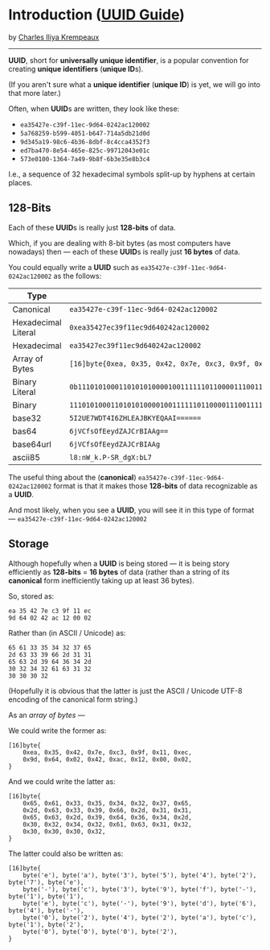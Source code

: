 # Introduction ([UUID Guide](../../README.md))

by [Charles Iliya Krempeaux](http://changelog.ca/)

---

**UUID**, short for **universally unique identifier**, is a popular convention for creating **unique identifiers** (**unique ID**s).

(If you aren't sure what a **unique identifier** (**unique ID**) is yet, we will go into that more later.)

Often, when **UUID**s are written, they look like these:

* `ea35427e-c39f-11ec-9d64-0242ac120002`
* `5a768259-b599-4051-b647-714a5db21d0d`
* `9d345a19-98c6-4b36-8dbf-8c4cca4352f3`
* `ed7ba470-8e54-465e-825c-99712043e01c`
* `573e0100-1364-7a49-9b8f-6b3e35e8b3c4`

I.e., a sequence of 32 hexadecimal symbols split-up by hyphens at certain places.

## 128-Bits

Each of these **UUID**s is really just **128-bits** of data.

Which, if you are dealing with 8-bit bytes (as most computers have nowadays) then ⁠— each of these **UUID**s is really just **16 bytes** of data.

You could equally write a **UUID** such as `ea35427e-c39f-11ec-9d64-0242ac120002` as the follows:

| Type                | Value                                                                                                                              |
|---------------------|------------------------------------------------------------------------------------------------------------------------------------|
| Canonical           | `ea35427e-c39f-11ec-9d64-0242ac120002`                                                                                             |
| Hexadecimal Literal | `0xea35427ec39f11ec9d640242ac120002`                                                                                               |
| Hexadecimal         | `ea35427ec39f11ec9d640242ac120002`                                                                                                 |
| Array of Bytes      | `[16]byte{0xea, 0x35, 0x42, 0x7e, 0xc3, 0x9f, 0x11, 0xec, 0x9d, 0x64, 0x02, 0x42, 0xac, 0x12, 0x00, 0x02}`                         |
| Binary Literal      | `0b11101010001101010100001001111110110000111001111100010001111011001001110101100100000000100100001010101100000100100000000000000010` |
| Binary              | `11101010001101010100001001111110110000111001111100010001111011001001110101100100000000100100001010101100000100100000000000000010` |
| base32              | `5I2UE7WDT4I6ZHLEAJBKYEQAAI======`                                                                                                 |
| bas64               | `6jVCfsOfEeydZAJCrBIAAg==`                                                                                                         |
| base64url           | `6jVCfsOfEeydZAJCrBIAAg`                                                                                                           |
| ascii85             | `l8:nW_k.P-SR_dgX:bL7`                                                                                                             |

The useful thing about the (**canonical**) `ea35427e-c39f-11ec-9d64-0242ac120002` format is that it makes those **128-bits** of data recognizable as a **UUID**.

And most likely, when you see a **UUID**, you will see it in this type of format — `ea35427e-c39f-11ec-9d64-0242ac120002`

## Storage

Although hopefully when a **UUID** is being stored — it is being story efficiently as **128-bits** = **16 bytes** of data (rather than a string of its **canonical** form inefficiently taking up at least 36 bytes).

So, stored as:
```
ea 35 42 7e c3 9f 11 ec
9d 64 02 42 ac 12 00 02
```

Rather than (in ASCII / Unicode) as:
```
65 61 33 35 34 32 37 65
2d 63 33 39 66 2d 31 31
65 63 2d 39 64 36 34 2d
30 32 34 32 61 63 31 32
30 30 30 32
```

(Hopefully it is obvious that the latter is just the ASCII / Unicode UTF-8 encoding of the canonical form string.)

As an _array of bytes_ —

We could write the former as:
```golang
[16]byte{
	0xea, 0x35, 0x42, 0x7e, 0xc3, 0x9f, 0x11, 0xec,
	0x9d, 0x64, 0x02, 0x42, 0xac, 0x12, 0x00, 0x02,
}
```

And we could write the latter as:
```golang
[16]byte{
	0x65, 0x61, 0x33, 0x35, 0x34, 0x32, 0x37, 0x65,
	0x2d, 0x63, 0x33, 0x39, 0x66, 0x2d, 0x31, 0x31,
	0x65, 0x63, 0x2d, 0x39, 0x64, 0x36, 0x34, 0x2d,
	0x30, 0x32, 0x34, 0x32, 0x61, 0x63, 0x31, 0x32,
	0x30, 0x30, 0x30, 0x32,
}
```

The latter could also be written as:
```golang
[16]byte{
	byte('e'), byte('a'), byte('3'), byte('5'), byte('4'), byte('2'), byte('7'), byte('e'),
	byte('-'), byte('c'), byte('3'), byte('9'), byte('f'), byte('-'), byte('1'), byte('1'),
	byte('e'), byte('c'), byte('-'), byte('9'), byte('d'), byte('6'), byte('4'), byte('-'),
	byte('0'), byte('2'), byte('4'), byte('2'), byte('a'), byte('c'), byte('1'), byte('2'),
	byte('0'), byte('0'), byte('0'), byte('2'),
}
```

